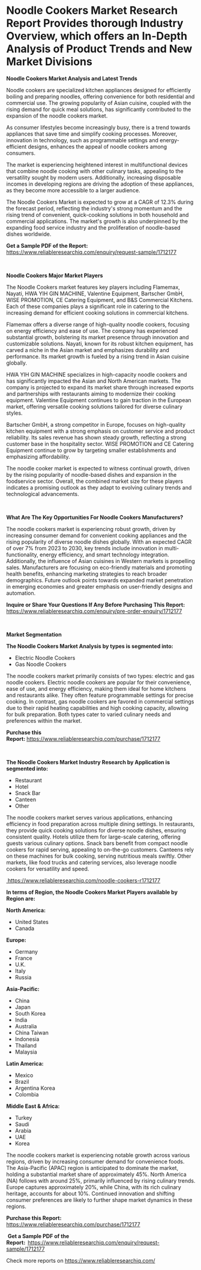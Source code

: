 <p><h1>Noodle Cookers Market Research Report Provides thorough Industry Overview, which offers an In-Depth Analysis of Product Trends and New Market Divisions</h1></p><p><strong>Noodle Cookers Market Analysis and Latest Trends</strong></p>
<p><p>Noodle cookers are specialized kitchen appliances designed for efficiently boiling and preparing noodles, offering convenience for both residential and commercial use. The growing popularity of Asian cuisine, coupled with the rising demand for quick meal solutions, has significantly contributed to the expansion of the noodle cookers market. </p><p>As consumer lifestyles become increasingly busy, there is a trend towards appliances that save time and simplify cooking processes. Moreover, innovation in technology, such as programmable settings and energy-efficient designs, enhances the appeal of noodle cookers among consumers. </p><p>The market is experiencing heightened interest in multifunctional devices that combine noodle cooking with other culinary tasks, appealing to the versatility sought by modern users. Additionally, increasing disposable incomes in developing regions are driving the adoption of these appliances, as they become more accessible to a larger audience. </p><p>The Noodle Cookers Market is expected to grow at a CAGR of 12.3% during the forecast period, reflecting the industry's strong momentum and the rising trend of convenient, quick-cooking solutions in both household and commercial applications. The market's growth is also underpinned by the expanding food service industry and the proliferation of noodle-based dishes worldwide.</p></p>
<p><strong>Get a Sample PDF of the Report:&nbsp;</strong> <a href="https://www.reliableresearchiq.com/enquiry/request-sample/1712177?utm_campaign=1082&utm_medium=2&utm_source=Github&utm_content=ia&utm_term=11012025&utm_id=noodle-cookers">https://www.reliableresearchiq.com/enquiry/request-sample/1712177</a></p>
<p>&nbsp;</p>
<p><strong>Noodle Cookers Major Market Players</strong></p>
<p><p>The Noodle Cookers market features key players including Flamemax, Nayati, HWA YIH GIN MACHINE, Valentine Equipment, Bartscher GmbH, WISE PROMOTION, CE Catering Equipment, and B&S Commercial Kitchens. Each of these companies plays a significant role in catering to the increasing demand for efficient cooking solutions in commercial kitchens.</p><p>Flamemax offers a diverse range of high-quality noodle cookers, focusing on energy efficiency and ease of use. The company has experienced substantial growth, bolstering its market presence through innovation and customizable solutions. Nayati, known for its robust kitchen equipment, has carved a niche in the Asian market and emphasizes durability and performance. Its market growth is fueled by a rising trend in Asian cuisine globally.</p><p>HWA YIH GIN MACHINE specializes in high-capacity noodle cookers and has significantly impacted the Asian and North American markets. The company is projected to expand its market share through increased exports and partnerships with restaurants aiming to modernize their cooking equipment. Valentine Equipment continues to gain traction in the European market, offering versatile cooking solutions tailored for diverse culinary styles.</p><p>Bartscher GmbH, a strong competitor in Europe, focuses on high-quality kitchen equipment with a strong emphasis on customer service and product reliability. Its sales revenue has shown steady growth, reflecting a strong customer base in the hospitality sector. WISE PROMOTION and CE Catering Equipment continue to grow by targeting smaller establishments and emphasizing affordability.</p><p>The noodle cooker market is expected to witness continual growth, driven by the rising popularity of noodle-based dishes and expansion in the foodservice sector. Overall, the combined market size for these players indicates a promising outlook as they adapt to evolving culinary trends and technological advancements.</p></p>
<p>&nbsp;</p>
<p><strong>What Are The Key Opportunities For Noodle Cookers Manufacturers?</strong></p>
<p><p>The noodle cookers market is experiencing robust growth, driven by increasing consumer demand for convenient cooking appliances and the rising popularity of diverse noodle dishes globally. With an expected CAGR of over 7% from 2023 to 2030, key trends include innovation in multi-functionality, energy efficiency, and smart technology integration. Additionally, the influence of Asian cuisines in Western markets is propelling sales. Manufacturers are focusing on eco-friendly materials and promoting health benefits, enhancing marketing strategies to reach broader demographics. Future outlook points towards expanded market penetration in emerging economies and greater emphasis on user-friendly designs and automation.</p></p>
<p><strong>Inquire or Share Your Questions If Any Before Purchasing This Report:</strong> <a href="https://www.reliableresearchiq.com/enquiry/pre-order-enquiry/1712177?utm_campaign=1082&utm_medium=2&utm_source=Github&utm_content=ia&utm_term=11012025&utm_id=noodle-cookers">https://www.reliableresearchiq.com/enquiry/pre-order-enquiry/1712177</a></p>
<p>&nbsp;</p>
<p><strong>Market Segmentation</strong></p>
<p><strong>The Noodle Cookers Market Analysis by types is segmented into:</strong></p>
<p><ul><li>Electric Noodle Cookers</li><li>Gas Noodle Cookers</li></ul></p>
<p><p>The noodle cookers market primarily consists of two types: electric and gas noodle cookers. Electric noodle cookers are popular for their convenience, ease of use, and energy efficiency, making them ideal for home kitchens and restaurants alike. They often feature programmable settings for precise cooking. In contrast, gas noodle cookers are favored in commercial settings due to their rapid heating capabilities and high cooking capacity, allowing for bulk preparation. Both types cater to varied culinary needs and preferences within the market.</p></p>
<p><strong>Purchase this Report:&nbsp;</strong><a href="https://www.reliableresearchiq.com/purchase/1712177?utm_campaign=1082&utm_medium=2&utm_source=Github&utm_content=ia&utm_term=11012025&utm_id=noodle-cookers">https://www.reliableresearchiq.com/purchase/1712177</a></p>
<p>&nbsp;</p>
<p><strong>The Noodle Cookers Market Industry Research by Application is segmented into:</strong></p>
<p><ul><li>Restaurant</li><li>Hotel</li><li>Snack Bar</li><li>Canteen</li><li>Other</li></ul></p>
<p><p>The noodle cookers market serves various applications, enhancing efficiency in food preparation across multiple dining settings. In restaurants, they provide quick cooking solutions for diverse noodle dishes, ensuring consistent quality. Hotels utilize them for large-scale catering, offering guests various culinary options. Snack bars benefit from compact noodle cookers for rapid serving, appealing to on-the-go customers. Canteens rely on these machines for bulk cooking, serving nutritious meals swiftly. Other markets, like food trucks and catering services, also leverage noodle cookers for versatility and speed.</p></p>
<p><a href="https://www.reliableresearchiq.com/noodle-cookers-r1712177?utm_campaign=1082&utm_medium=2&utm_source=Github&utm_content=ia&utm_term=11012025&utm_id=noodle-cookers">&nbsp;https://www.reliableresearchiq.com/noodle-cookers-r1712177</a></p>
<p><strong>In terms of Region, the Noodle Cookers Market Players available by Region are:</strong></p>
<p>
    <p> <strong> North America: </strong>
        <ul>
            <li>United States</li>
            <li>Canada</li>
        </ul>
        </p> 
    <p> <strong> Europe: </strong>
        <ul>
            <li>Germany</li>
            <li>France</li>
            <li>U.K.</li>
            <li>Italy</li>
            <li>Russia</li>
        </ul>
        </p> 
    <p> <strong> Asia-Pacific: </strong>
        <ul>
            <li>China</li>
            <li>Japan</li>
            <li>South Korea</li>
            <li>India</li>
            <li>Australia</li>
            <li>China Taiwan</li>
            <li>Indonesia</li>
            <li>Thailand</li>
            <li>Malaysia</li>
        </ul>
        </p> 
    <p> <strong> Latin America: </strong>
        <ul>
            <li>Mexico</li>
            <li>Brazil</li>
            <li>Argentina Korea</li>
            <li>Colombia</li>
        </ul>
        </p> 
    <p> <strong> Middle East & Africa: </strong>
        <ul>
            <li>Turkey</li>
            <li>Saudi</li>
            <li>Arabia</li>
            <li>UAE</li>
            <li>Korea</li>
        </ul>
    </p>
    </p>
<p><p>The noodle cookers market is experiencing notable growth across various regions, driven by increasing consumer demand for convenience foods. The Asia-Pacific (APAC) region is anticipated to dominate the market, holding a substantial market share of approximately 45%. North America (NA) follows with around 25%, primarily influenced by rising culinary trends. Europe captures approximately 20%, while China, with its rich culinary heritage, accounts for about 10%. Continued innovation and shifting consumer preferences are likely to further shape market dynamics in these regions.</p></p>
<p><strong>Purchase this Report: </strong><a href="https://www.reliableresearchiq.com/purchase/1712177?utm_campaign=1082&utm_medium=2&utm_source=Github&utm_content=ia&utm_term=11012025&utm_id=noodle-cookers">https://www.reliableresearchiq.com/purchase/1712177</a></p>
<p>&nbsp;<strong>Get a Sample PDF of the Report:&nbsp;&nbsp;</strong><a href="https://www.reliableresearchiq.com/enquiry/request-sample/1712177?utm_campaign=1082&utm_medium=2&utm_source=Github&utm_content=ia&utm_term=11012025&utm_id=noodle-cookers">https://www.reliableresearchiq.com/enquiry/request-sample/1712177</a></p>
<p><strong></strong></p>
<p>Check more reports on <a href="https://www.reliableresearchiq.com/?utm_campaign=1082&utm_medium=2&utm_source=Github&utm_content=ia&utm_term=11012025&utm_id=noodle-cookers">https://www.reliableresearchiq.com/</a></p>